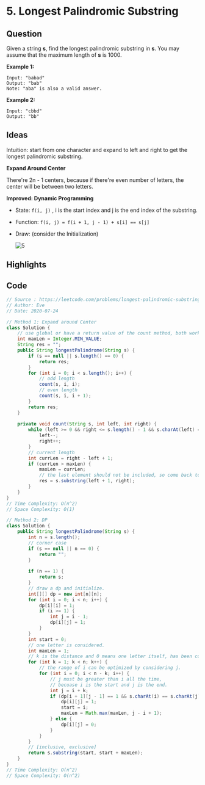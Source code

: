 # 5. Longest Palindromic Substring

## Question

Given a string **s**, find the longest palindromic substring in **s**. You may assume that the maximum length of **s** is 1000.

**Example 1:**

```
Input: "babad"
Output: "bab"
Note: "aba" is also a valid answer.
```

**Example 2:**

```
Input: "cbbd"
Output: "bb"
```

## Ideas

Intuition: start from one character and expand to left and right to get the longest palindromic substring.

**Expand Around Center**

There're 2n - 1 centers, because if there're even number of letters, the center will be between two letters. 

**Improved: Dynamic Programming**

* State: `f(i, j)` , i is the start index and j is the end index of the substring.

* Function: `f(i, j) = f(i + 1, j - 1) + s[i] == s[j]`

* Draw: (consider the Initialization)

  ![5](C:\Users\shenm\Desktop\CS\Leetcode\images\5.png)

## Highlights

## Code

```java
// Source : https://leetcode.com/problems/longest-palindromic-substring/
// Author: Eve
// Date: 2020-07-24

// Method 1: Expand around Center
class Solution {
    // use global or have a return value of the count method, both work.
    int maxLen = Integer.MIN_VALUE;
    String res = "";
    public String longestPalindrome(String s) {
        if (s == null || s.length() == 0) {
            return res;
        }
        for (int i = 0; i < s.length(); i++) {
            // odd length
            count(s, i, i);
            // even length
            count(s, i, i + 1);
        }
        return res;
    }
    
    private void count(String s, int left, int right) {
        while (left >= 0 && right <= s.length() - 1 && s.charAt(left) == s.charAt(right)) 		  {
            left--;
            right++;
        }
        // current length
        int currLen = right - left + 1;
        if (currLen > maxLen) {
            maxLen = currLen;
            // the last element should not be included, so come back to the last state.
            res = s.substring(left + 1, right);
        }
    }
}
// Time Complexity: O(n^2)
// Space Complexity: O(1)

// Method 2: DP
class Solution {
    public String longestPalindrome(String s) {
        int n = s.length();
        // corner case
        if (s == null || n == 0) {
            return "";
        }
        
        if (n == 1) {
            return s;
        }
        // draw a dp and initialize.
        int[][] dp = new int[n][n];
        for (int i = 0; i < n; i++) {
            dp[i][i] = 1;
            if (i >= 1) {
                int j = i - 1;
                dp[i][j] = 1;
            }
        }
        int start = 0;
        // one letter is considered.
        int maxLen = 1;
        // k is the distance and 0 means one letter itself, has been considered.
        for (int k = 1; k < n; k++) {
            // the range of i can be optimized by considering j.
            for (int i = 0; i < n - k; i++) {
                // j must be greater than i all the time,
                // becuase i is the start and j is the end.
                int j = i + k;
                if (dp[i + 1][j - 1] == 1 && s.charAt(i) == s.charAt(j)) {
                    dp[i][j] = 1;
                    start = i;
                    maxLen = Math.max(maxLen, j - i + 1);
                } else {
                    dp[i][j] = 0;
                }
            }
        }
        // [inclusive, exclusive]
        return s.substring(start, start + maxLen);
    }
}
// Time Complexity: O(n^2)
// Space Complexity: O(n^2)
```


